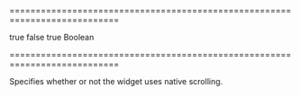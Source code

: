 ===========================================================================
<!--default-->true<!--/default-->
<!--custom_default_for_desktop-->false<!--/custom_default_for_desktop-->
<!--custom_default_for_mac_desktop-->true<!--/custom_default_for_mac_desktop-->
<!--type-->Boolean<!--/type-->
===========================================================================

<!--shortDescription-->
Specifies whether or not the widget uses native scrolling.
<!--/shortDescription-->

<!--fullDescription-->

<!--/fullDescription-->